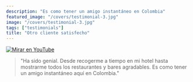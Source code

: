 ```yaml
---
description: "Es como tener un amigo instantáneo en Colombia"
featured_image: "/covers/testimonial-3.jpg"
image: "/covers/testimonial-3.jpg"
tags: ["testimonials"]
title: "Otro cliente satisfecho"
---
```


[![Mirar en YouTube](/covers/testimonial-3.png)](../testimonial-3/testimonial-3.html)

> "Ha sido genial. Desde recogerme a tiempo en mi hotel hasta mostrarme todos los restaurantes y bares agradables. Es como tener un amigo instantáneo aquí en Colombia."